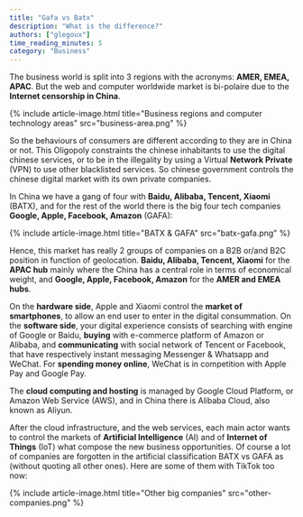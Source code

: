 ```yaml
---
title: "Gafa vs Batx"
description: "What is the difference?"
authors: ["glegoux"]
time_reading_minutes: 5
category: "Business"
---
```


The business world is split into 3 regions with the acronyms: **AMER, EMEA, APAC**. But the web and 
computer worldwide market is bi-polaire due to the **Internet censorship in China**.

{% include article-image.html title="Business regions and computer technology areas" src="business-area.png" %}

So the behaviours of consumers are different according to they are in China or not. This Oligopoly 
constraints the chinese inhabitants to use the digital chinese services, or to be in the illegality 
by using a Virtual **Network Private** (VPN) to use other blacklisted services. So chinese government 
controls the chinese digital market with its own private companies. 

In China we have a gang of four with **Baidu, Alibaba, Tencent, Xiaomi** (BATX), and for the rest of 
the world there is the big four tech companies **Google, Apple, Facebook, Amazon** (GAFA):

{% include article-image.html title="BATX & GAFA" src="batx-gafa.png" %}

Hence, this market has really 2 groups of companies on a B2B or/and B2C position in function of geolocation.
**Baidu, Alibaba, Tencent, Xiaomi** for the **APAC hub** mainly where the China has a central role in terms 
of economical weight, and **Google, Apple, Facebook, Amazon** for the **AMER and EMEA hubs**.

On the **hardware side**, Apple and Xiaomi control the **market of smartphones**, to allow an end user to 
enter in the digital consummation. On the **software side**, your digital experience consists of 
searching with engine of Google or Baidu, **buying** with e-commerce platform of Amazon or Alibaba, and 
**communicating** with social network of Tencent or Facebook, that have respectively instant messaging 
Messenger & Whatsapp and WeChat. For **spending money online**, WeChat is in competition with Apple Pay 
and Google Pay.

The **cloud computing and hosting** is managed by Google Cloud Platform, or Amazon Web Service (AWS), 
and in China there is Alibaba Cloud, also known as Aliyun.

After the cloud infrastructure, and the web services, each main actor wants to control the markets 
of **Artificial Intelligence** (AI) and of **Internet of Things** (IoT) what compose the new business 
opportunities. Of course a lot of companies are forgotten in the artificial classification BATX 
vs GAFA as (without quoting all other ones). Here are some of them with TikTok too now:

{% include article-image.html title="Other big companies" src="other-companies.png" %}
